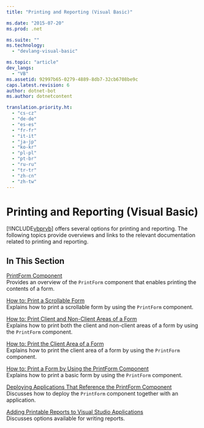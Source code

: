 ```yaml
---
title: "Printing and Reporting (Visual Basic)"

ms.date: "2015-07-20"
ms.prod: .net

ms.suite: ""
ms.technology: 
  - "devlang-visual-basic"

ms.topic: "article"
dev_langs: 
  - "VB"
ms.assetid: 92997b65-0279-4889-8db7-32cb6708be9c
caps.latest.revision: 6
author: dotnet-bot
ms.author: dotnetcontent

translation.priority.ht: 
  - "cs-cz"
  - "de-de"
  - "es-es"
  - "fr-fr"
  - "it-it"
  - "ja-jp"
  - "ko-kr"
  - "pl-pl"
  - "pt-br"
  - "ru-ru"
  - "tr-tr"
  - "zh-cn"
  - "zh-tw"
---
```

# Printing and Reporting (Visual Basic)
[!INCLUDE[vbprvb](~/includes/vbprvb-md.md)] offers several options for printing and reporting. The following topics provide overviews and links to the relevant documentation related to printing and reporting.  
  
## In This Section  
 [PrintForm Component](../../../visual-basic/developing-apps/printing/printform-component.md)  
 Provides an overview of the `PrintForm` component that enables printing the contents of a form.  
  
 [How to: Print a Scrollable Form](../../../visual-basic/developing-apps/printing/how-to-print-a-scrollable-form.md)  
 Explains how to print a scrollable form by using the `PrintForm` component.  
  
 [How to: Print Client and Non-Client Areas of a Form](../../../visual-basic/developing-apps/printing/how-to-print-client-and-non-client-areas-of-a-form.md)  
 Explains how to print both the client and non-client areas of a form by using the `PrintForm` component.  
  
 [How to: Print the Client Area of a Form](../../../visual-basic/developing-apps/printing/how-to-print-the-client-area-of-a-form.md)  
 Explains how to print the client area of a form by using the `PrintForm` component.  
  
 [How to: Print a Form by Using the PrintForm Component](../../../visual-basic/developing-apps/printing/how-to-print-a-form-by-using-the-printform-component.md)  
 Explains how to print a basic form by using the `PrintForm` component.  
  
 [Deploying Applications That Reference the PrintForm Component](../../../visual-basic/developing-apps/printing/deploying-applications-that-reference-the-printform-component.md)  
 Discusses how to deploy the `PrintForm` component together with an application.  
  
 [Adding Printable Reports to Visual Studio Applications](../../../visual-basic/developing-apps/printing/adding-printable-reports-to-visual-studio-applications.md)  
 Discusses options available for writing reports.
